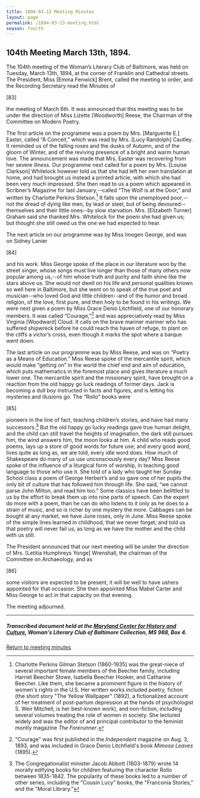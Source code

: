 ```yaml
---
title: 1894-03-13 Meeting Minutes
layout: page
permalink: /1894-03-13-meeting.html
season: fourth
---
```


<style>
    #maincontent{
        font-size:1.4em;
    }
</style>
## 104th Meeting March 13th, 1894.

The 104th meeting of the Woman’s Literary Club of Baltimore, was held on Tuesday, March 13th, 1894, at the corner of Franklin and Cathedral streets. The President, Miss [Emma Fenwick] Brent, called the meeting to order, and the Recording Secretary read the Minutes of

[83]

the meeting of March 6th. It was announced that this meeting was to be under the direction of Miss Lizette [Woodworth] Reese, the Chairman of the Committee on Modern Poetry.

The first article on the programme was a poem by Mrs. [Marguerite E.] Easter, called “A Conceit,” which was read by Mrs. [Lucy Randolph] Cautley. It reminded us of the falling roses and the dusks of Autumn, and of the gloom of Winter, and of the reviving presence of a bright and warm human love. The announcement was made that Mrs. Easter was recovering from her severe illness. Our programme next called for a poem by Mrs. [Louise Clarkson] Whitelock however told us that she had left her own translation at home, and had brought us instead a printed article, with which she had been very much impressed. She then read to us a poem which appeared in Scribner’s Magazine for last January,--called “The Wolf is at the Door,” and written by Charlotte Perkins Stetson.[^Gilman] It falls upon the unemployed poor,--not the dread of dying like men, by lead or steel, but of being devoured--themselves and their little ones--by slow starvation. Mrs. [Elizabeth Turner] Graham said she thanked Mrs. Whitelock for the poem she had given us; but thought she still owed us the one we had expected to hear.

[^Gilman]: Charlotte Perkins Gilman Stetson (1860-1935) was the great-niece of several important female members of the Beecher family, including Harriet Beecher Stowe, Isabella Beecher Hooker, and Catharine Beecher. Like them, she became a prominent figure in the history of women's rights in the U.S. Her written works included poetry, fiction (the short story "The Yellow Wallpaper" (1892), a fictionalized account of her treatment of post-partum depression at the hands of psychologist S. Weir Mitchell, is her best-known work), and non-fiction, including several volumes treating the role of women in society. She lectured widely and was the editor of and principal contributor to the feminist montly magazine _The Forerunner_.

The next article on our programme was by Miss Imogen George, and was on Sidney Lanier

[84]

and his work. Miss George spoke of the place in our literature won by the street singer, whose songs must live longer than those of many others now popular among us,--of him whose truth and purity and faith shine like the stars above us. She would not dwell on his life and personal qualities known so well here in Baltimore, but she went on to speak of the true poet and musician--who loved God and little children--and of the humor and broad religion, of the love, first pure, and then holy to be found in his writings. We were next given a poem by Miss Grace Denio Litchfield, one of our honorary members. It was called “Courage,”[^Courage] and was appreciatively read by Miss Virginia [Woodward] Cloud. It calls on the brave mariner mariner who has suffered shipwreck before he could reach the haven of refuge, to plant on the cliffs a victor’s cross, even though it marks the spot where a barque went down.

[^Courage]: "Courage" was first published in the _Independent_ magazine on Aug. 3, 1893, and was included in Grace Denio Litchfield's book _Mimosa Leaves_ (1895).

The last article on our programme was by Miss Reese, and was on “Poetry as a Means of Education.” Miss Reese spoke of the mercantile spirit, which would make “getting on” in the world the chief end and aim of education, which puts mathematics in the foremost place and gives literature a much lower one. The mercantile spirit and the missionary spirit, have brought on a reaction from the old happy go luck readings of former days. Jack is becoming a dull boy instructed in facts and figures, and is letting his mysteries and illusions go. The “Rollo” books were

[85]

pioneers in the line of fact, teaching children’s stories, and have had many successors.[^Rollo] But the old happy go lucky readings gave true human delight, and the child can still travel the heights of imagination, the dark still pursues him, the wind answers him, the moon looks at him. A child who reads good poems, lays up a store of good words for future use; and every good word, lives quite as long as, we are told, every idle word does. How much of Shakespeare do many of us use unconsciously every day? Miss Reese spoke of the influence of a liturgical form of worship, in teaching good language to those who use it. She told of a lady who taught her Sunday School class a poem of George Herbert’s and so gave one of her pupils the only bit of culture that has followed him through life. She said, “we cannot parse John Milton, and read him too.” Some classics have been belittled to us by the effort to break them up into nine parts of speech. Can the expert do more with a poem, than he can do who listens to it only as he does to a strain of music, and so is richer by one mystery the more. Cabbages can be bought at any market, we have June roses, only in June. Miss Reese spoke of the simple lines learned in childhood, that we never forget; and told us that poetry will never fail us, as long as we have the mother and the child with us still.

[^Rollo]: The Congregationalist minister Jacob Abbott (1803-1879) wrote 14 morally edifying books for children featuring the character Rollo between 1835-1842. The popularity of these books led to a number of other series, including the "Cousin Lucy" books, the "Franconia Stories," and the "Moral Library."

The President announced that our next meeting will be under the direction of Mrs. [Letitia Humphreys Yonge] Wrenshall, the chairman of the Committee on Archaeology, and as

[86]

some visitors are expected to be present, it will be well to have ushers appointed for that occasion. She then appointed Miss Mabel Carter and Miss George to act in that capacity on that evening.

The meeting adjourned.
<hr>

##### Transcribed document held at the [Maryland Center for History and Culture](http://mdhs.org/), Woman's Literary Club of Baltimore Collection, MS 988, Box 4. 

[Return to meeting minutes](https://wlcb.github.io/archive/search/index.html?q=%2Bseason%3Afourth)